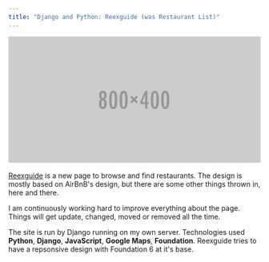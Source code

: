 ```yaml
---
title: "Django and Python: Reexguide (was Restaurant List)"
---
```


![Reexguide, current version](/images/-text.png "Large example image")

 [Reexguide](https://www.reexguide.com) is a new page to browse and find restaurants. The design is mostly based on AirBnB's design, but there are some other things thrown in, here and there.

I am continuously working hard to improve everything about the page. Things will get update, changed, moved or removed all the time.

The site is run by Django running on my own server. Technologies used **Python**, **Django**, **JavaScript**, **Google Maps**, **Foundation**. Reexguide tries to have a repsonsive design with Foundation 6 at it's base.
